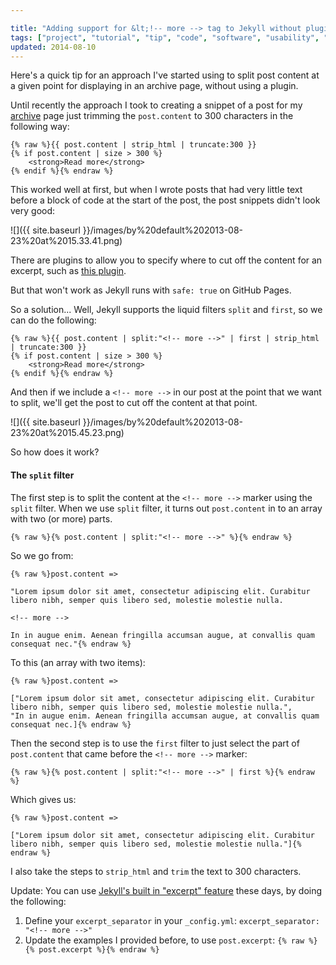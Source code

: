 ```yaml
---

title: "Adding support for &lt;!-- more --> tag to Jekyll without plugins"
tags: ["project", "tutorial", "tip", "code", "software", "usability", "development", "jekyll"]
updated: 2014-08-10
---
```

Here's a quick tip for an approach I've started using to split post content at a given point for displaying in an archive page, without using a plugin.

<!-- more -->

Until recently the approach I took to creating a snippet of a post for my [archive](/archive.html) page just trimming the `post.content` to 300 characters in the following way:

```liquid
{% raw %}{{ post.content | strip_html | truncate:300 }}
{% if post.content | size > 300 %}
    <strong>Read more</strong>
{% endif %}{% endraw %}
```

This worked well at first, but when I wrote posts that had very little text before a block of code at the start of the post, the post snippets didn't look very good:

![]({{ site.baseurl }}/images/by%20default%202013-08-23%20at%2015.33.41.png)

There are plugins to allow you to specify where to cut off the content for an excerpt, such as [this plugin](https://gist.github.com/stympy/986665).

But that won't work as Jekyll runs with `safe: true` on GitHub Pages.

So a solution... Well, Jekyll supports the liquid filters `split` and `first`, so we can do the following:

```liquid
{% raw %}{{ post.content | split:"<!-- more -->" | first | strip_html | truncate:300 }}
{% if post.content | size > 300 %}
    <strong>Read more</strong>
{% endif %}{% endraw %}
```

And then if we include a `<!-- more -->` in our post at the point that we want to split, we'll get the post to cut off the content at that point.

![]({{ site.baseurl }}/images/by%20default%202013-08-23%20at%2015.45.23.png)

So how does it work?

#### The `split` filter

The first step is to split the content at the `<!-- more -->` marker using the `split` filter. When we use `split` filter, it turns out `post.content` in to an array with two (or more) parts.

```liquid
{% raw %}{% post.content | split:"<!-- more -->" %}{% endraw %}
```

So we go from:

```liquid
{% raw %}post.content =>

"Lorem ipsum dolor sit amet, consectetur adipiscing elit. Curabitur libero nibh, semper quis libero sed, molestie molestie nulla.

<!-- more -->

In in augue enim. Aenean fringilla accumsan augue, at convallis quam consequat nec."{% endraw %}
```

To this (an array with two items):

```liquid
{% raw %}post.content =>

["Lorem ipsum dolor sit amet, consectetur adipiscing elit. Curabitur libero nibh, semper quis libero sed, molestie molestie nulla.",
"In in augue enim. Aenean fringilla accumsan augue, at convallis quam consequat nec.]{% endraw %}
```

Then the second step is to use the `first` filter to just select the part of `post.content` that came before the `<!-- more -->` marker:

```liquid
{% raw %}{% post.content | split:"<!-- more -->" | first %}{% endraw %}
```

Which gives us:

```liquid
{% raw %}post.content =>

["Lorem ipsum dolor sit amet, consectetur adipiscing elit. Curabitur libero nibh, semper quis libero sed, molestie molestie nulla."]{% endraw %}
```

I also take the steps to `strip_html` and `trim` the text to 300 characters.

Update:
You can use [Jekyll's built in "excerpt" feature](http://jekyllrb.com/docs/posts/#post-excerpts) these days, by doing the following:

1. Define your `excerpt_separator` in your `_config.yml`:
    ```excerpt_separator: "<!-- more -->"```
2. Update the examples I provided before, to use `post.excerpt`:
    ```{% raw %}{% post.excerpt %}{% endraw %}```

